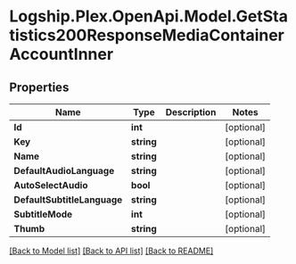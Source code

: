 # Logship.Plex.OpenApi.Model.GetStatistics200ResponseMediaContainerAccountInner

## Properties

Name | Type | Description | Notes
------------ | ------------- | ------------- | -------------
**Id** | **int** |  | [optional] 
**Key** | **string** |  | [optional] 
**Name** | **string** |  | [optional] 
**DefaultAudioLanguage** | **string** |  | [optional] 
**AutoSelectAudio** | **bool** |  | [optional] 
**DefaultSubtitleLanguage** | **string** |  | [optional] 
**SubtitleMode** | **int** |  | [optional] 
**Thumb** | **string** |  | [optional] 

[[Back to Model list]](../../README.md#documentation-for-models) [[Back to API list]](../../README.md#documentation-for-api-endpoints) [[Back to README]](../../README.md)

